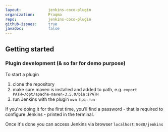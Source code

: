 ```yaml
---
layout:            jenkins-coco-plugin
organization:      Praqma
repo:              jenkins-coco-plugin
github-issues:     true
javadoc:           false
---
```


## Getting started

### Plugin development (& so far for demo purpose)
To start a plugin
1. clone the repository
2. make sure maven is installed and added to path, e.g. `export PATH=/opt/apache-maven-3.5.0/bin:$PATH`
3. run Jenkins with the plugin `mvn hpi:run`

If you're doing it for the first time, you'll find a password - that is required to configure Jenkins - printed in the terminal.

Once it's done you can access Jenkins via browser `localhost:8080/jenkins`
